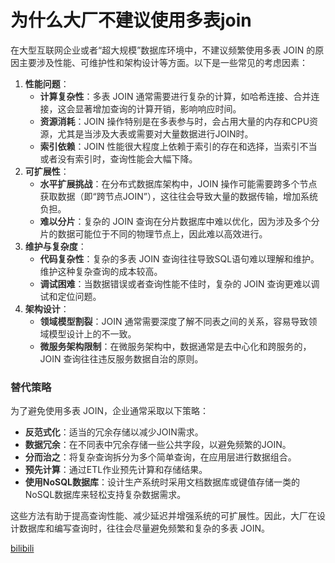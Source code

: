 # 为什么大厂不建议使用多表join

<font style="color:rgba(0, 0, 0, 0.82);">在大型互联网企业或者“超大规模”数据库环境中，不建议频繁使用多表 JOIN 的原因主要涉及性能、可维护性和架构设计等方面。以下是一些常见的考虑因素：</font>

1. **<font style="color:rgba(0, 0, 0, 0.82);">性能问题</font>**<font style="color:rgba(0, 0, 0, 0.82);">：</font>
    - **<font style="color:rgba(0, 0, 0, 0.82);">计算复杂性</font>**<font style="color:rgba(0, 0, 0, 0.82);">：多表 JOIN 通常需要进行复杂的计算，如哈希连接、合并连接，这会显著增加查询的计算开销，影响响应时间。</font>
    - **<font style="color:rgba(0, 0, 0, 0.82);">资源消耗</font>**<font style="color:rgba(0, 0, 0, 0.82);">：JOIN 操作特别是在多表参与时，会占用大量的内存和CPU资源，尤其是当涉及大表或需要对大量数据进行JOIN时。</font>
    - **<font style="color:rgba(0, 0, 0, 0.82);">索引依赖</font>**<font style="color:rgba(0, 0, 0, 0.82);">：JOIN 性能很大程度上依赖于索引的存在和选择，当索引不当或者没有索引时，查询性能会大幅下降。</font>
2. **<font style="color:rgba(0, 0, 0, 0.82);">可扩展性</font>**<font style="color:rgba(0, 0, 0, 0.82);">：</font>
    - **<font style="color:rgba(0, 0, 0, 0.82);">水平扩展挑战</font>**<font style="color:rgba(0, 0, 0, 0.82);">：在分布式数据库架构中，JOIN 操作可能需要跨多个节点获取数据（即“跨节点JOIN”），这往往会导致大量的数据传输，增加系统负担。</font>
    - **<font style="color:rgba(0, 0, 0, 0.82);">难以分片</font>**<font style="color:rgba(0, 0, 0, 0.82);">：复杂的 JOIN 查询在分片数据库中难以优化，因为涉及多个分片的数据可能位于不同的物理节点上，因此难以高效进行。</font>
3. **<font style="color:rgba(0, 0, 0, 0.82);">维护与复杂度</font>**<font style="color:rgba(0, 0, 0, 0.82);">：</font>
    - **<font style="color:rgba(0, 0, 0, 0.82);">代码复杂性</font>**<font style="color:rgba(0, 0, 0, 0.82);">：复杂的多表 JOIN 查询往往导致SQL语句难以理解和维护。维护这种复杂查询的成本较高。</font>
    - **<font style="color:rgba(0, 0, 0, 0.82);">调试困难</font>**<font style="color:rgba(0, 0, 0, 0.82);">：当数据错误或者查询性能不佳时，复杂的 JOIN 查询更难以调试和定位问题。</font>
4. **<font style="color:rgba(0, 0, 0, 0.82);">架构设计</font>**<font style="color:rgba(0, 0, 0, 0.82);">：</font>
    - **<font style="color:rgba(0, 0, 0, 0.82);">领域模型割裂</font>**<font style="color:rgba(0, 0, 0, 0.82);">：JOIN 通常需要深度了解不同表之间的关系，容易导致领域模型设计上的不一致。</font>
    - **<font style="color:rgba(0, 0, 0, 0.82);">微服务架构限制</font>**<font style="color:rgba(0, 0, 0, 0.82);">：在微服务架构中，数据通常是去中心化和跨服务的，JOIN 查询往往违反服务数据自治的原则。</font>

### <font style="color:rgba(0, 0, 0, 0.82);">替代策略</font>
<font style="color:rgba(0, 0, 0, 0.82);">为了避免使用多表 JOIN，企业通常采取以下策略：</font>

+ **<font style="color:rgba(0, 0, 0, 0.82);">反范式化</font>**<font style="color:rgba(0, 0, 0, 0.82);">：适当的冗余存储以减少JOIN需求。</font>
+ **<font style="color:rgba(0, 0, 0, 0.82);">数据冗余</font>**<font style="color:rgba(0, 0, 0, 0.82);">：在不同表中冗余存储一些公共字段，以避免频繁的JOIN。</font>
+ **<font style="color:rgba(0, 0, 0, 0.82);">分而治之</font>**<font style="color:rgba(0, 0, 0, 0.82);">：将复杂查询拆分为多个简单查询，在应用层进行数据组合。</font>
+ **<font style="color:rgba(0, 0, 0, 0.82);">预先计算</font>**<font style="color:rgba(0, 0, 0, 0.82);">：通过ETL作业预先计算和存储结果。</font>
+ **<font style="color:rgba(0, 0, 0, 0.82);">使用NoSQL数据库</font>**<font style="color:rgba(0, 0, 0, 0.82);">：设计生产系统时采用文档数据库或键值存储一类的NoSQL数据库来轻松支持复杂数据需求。</font>

<font style="color:rgba(0, 0, 0, 0.82);">这些方法有助于提高查询性能、减少延迟并增强系统的可扩展性。因此，大厂在设计数据库和编写查询时，往往会尽量避免频繁和复杂的多表 JOIN。</font>

<font style="color:rgba(0, 0, 0, 0.82);"></font>

[bilibili](https://player.bilibili.com/player.html?bvid=BV1kFpue5Ehj&autoplay=0)

